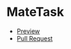 # MateTask
- [Preview](https://darmatt.github.io/MateTask/)
- [Pull Request](https://github.com/DarMatt/MateTask/pull/1/files)

